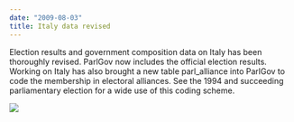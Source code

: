 ```yaml
---
date: "2009-08-03"
title: Italy data revised
---
```


Election results and government composition data on Italy has been thoroughly revised. ParlGov now includes the official election results. Working on Italy has also brought a new table parl_alliance into ParlGov to code the membership in electoral alliances. See the 1994 and succeeding parliamentary election for a wide use of this coding scheme.

![](/images/parliament-scotland.jpg)
